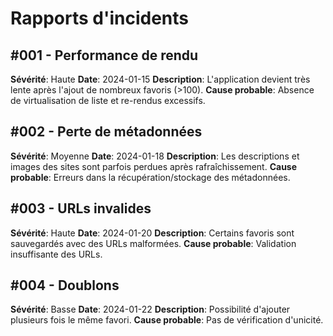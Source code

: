# Rapports d'incidents

## #001 - Performance de rendu

**Sévérité**: Haute
**Date**: 2024-01-15
**Description**: L'application devient très lente après l'ajout de nombreux favoris (>100).
**Cause probable**: Absence de virtualisation de liste et re-rendus excessifs.

## #002 - Perte de métadonnées

**Sévérité**: Moyenne
**Date**: 2024-01-18
**Description**: Les descriptions et images des sites sont parfois perdues après rafraîchissement.
**Cause probable**: Erreurs dans la récupération/stockage des métadonnées.

## #003 - URLs invalides

**Sévérité**: Haute
**Date**: 2024-01-20
**Description**: Certains favoris sont sauvegardés avec des URLs malformées.
**Cause probable**: Validation insuffisante des URLs.

## #004 - Doublons

**Sévérité**: Basse
**Date**: 2024-01-22
**Description**: Possibilité d'ajouter plusieurs fois le même favori.
**Cause probable**: Pas de vérification d'unicité.
